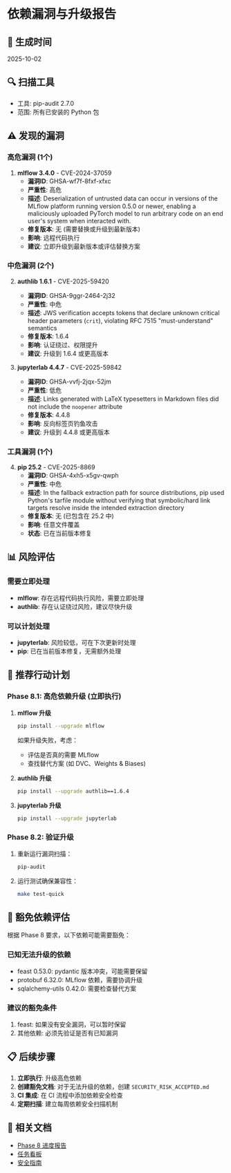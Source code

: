 # 依赖漏洞与升级报告

## 📅 生成时间
2025-10-02

## 🔍 扫描工具
- 工具: pip-audit 2.7.0
- 范围: 所有已安装的 Python 包

## ⚠️ 发现的漏洞

### 高危漏洞 (1个)

1. **mlflow 3.4.0** - CVE-2024-37059
   - **漏洞ID**: GHSA-wf7f-8fxf-xfxc
   - **严重性**: 高危
   - **描述**: Deserialization of untrusted data can occur in versions of the MLflow platform running version 0.5.0 or newer, enabling a maliciously uploaded PyTorch model to run arbitrary code on an end user's system when interacted with.
   - **修复版本**: 无 (需要替换或升级到最新版本)
   - **影响**: 远程代码执行
   - **建议**: 立即升级到最新版本或评估替换方案

### 中危漏洞 (2个)

2. **authlib 1.6.1** - CVE-2025-59420
   - **漏洞ID**: GHSA-9ggr-2464-2j32
   - **严重性**: 中危
   - **描述**: JWS verification accepts tokens that declare unknown critical header parameters (`crit`), violating RFC 7515 "must-understand" semantics
   - **修复版本**: 1.6.4
   - **影响**: 认证绕过、权限提升
   - **建议**: 升级到 1.6.4 或更高版本

3. **jupyterlab 4.4.7** - CVE-2025-59842
   - **漏洞ID**: GHSA-vvfj-2jqx-52jm
   - **严重性**: 低危
   - **描述**: Links generated with LaTeX typesetters in Markdown files did not include the `noopener` attribute
   - **修复版本**: 4.4.8
   - **影响**: 反向标签页钓鱼攻击
   - **建议**: 升级到 4.4.8 或更高版本

### 工具漏洞 (1个)

4. **pip 25.2** - CVE-2025-8869
   - **漏洞ID**: GHSA-4xh5-x5gv-qwph
   - **严重性**: 中危
   - **描述**: In the fallback extraction path for source distributions, pip used Python's tarfile module without verifying that symbolic/hard link targets resolve inside the intended extraction directory
   - **修复版本**: 无 (已包含在 25.2 中)
   - **影响**: 任意文件覆盖
   - **状态**: 已在当前版本修复

## 📊 风险评估

### 需要立即处理
- **mlflow**: 存在远程代码执行风险，需要立即处理
- **authlib**: 存在认证绕过风险，建议尽快升级

### 可以计划处理
- **jupyterlab**: 风险较低，可在下次更新时处理
- **pip**: 已在当前版本修复，无需额外处理

## 🎯 推荐行动计划

### Phase 8.1: 高危依赖升级 (立即执行)

1. **mlflow 升级**
   ```bash
   pip install --upgrade mlflow
   ```
   如果升级失败，考虑：
   - 评估是否真的需要 MLflow
   - 查找替代方案 (如 DVC、Weights & Biases)

2. **authlib 升级**
   ```bash
   pip install --upgrade authlib==1.6.4
   ```

3. **jupyterlab 升级**
   ```bash
   pip install --upgrade jupyterlab
   ```

### Phase 8.2: 验证升级

1. 重新运行漏洞扫描：
   ```bash
   pip-audit
   ```

2. 运行测试确保兼容性：
   ```bash
   make test-quick
   ```

## 📝 豁免依赖评估

根据 Phase 8 要求，以下依赖可能需要豁免：

### 已知无法升级的依赖
- feast 0.53.0: pydantic 版本冲突，可能需要保留
- protobuf 6.32.0: MLflow 依赖，需要协调升级
- sqlalchemy-utils 0.42.0: 需要检查替代方案

### 建议的豁免条件
1. feast: 如果没有安全漏洞，可以暂时保留
2. 其他依赖: 必须先验证是否有已知漏洞

## 📋 后续步骤

1. **立即执行**: 升级高危依赖
2. **创建豁免文档**: 对于无法升级的依赖，创建 `SECURITY_RISK_ACCEPTED.md`
3. **CI 集成**: 在 CI 流程中添加依赖安全检查
4. **定期扫描**: 建立每周依赖安全扫描机制

## 🔗 相关文档

- [Phase 8 进度报告](../_reports/PHASE8_PROGRESS.md)
- [任务看板](../../TASK_KANBAN.md)
- [安全指南](../ops/SECURITY_GUIDE.md)